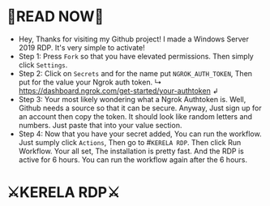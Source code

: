 # 🔰READ NOW🔰
- Hey, Thanks for visiting my Github project! I made a Windows Server 2019 RDP. It's very simple to activate!
- Step 1: Press `Fork` so that you have elevated permissions. Then simply click `Settings`.
- Step 2: Click on `Secrets` and for the name put ```NGROK_AUTH_TOKEN```, Then put for the value your Ngrok auth token.   ↳ https://dashboard.ngrok.com/get-started/your-authtoken ↲
- Step 3: Your most likely wondering what a Ngrok Authtoken is. Well, Github needs a source so that it can be secure. Anyway, Just sign up for an account then copy
the token. It should look like random letters and numbers. Just paste that into your value section.
- Step 4: Now that you have your secret added, You can run the workflow. Just sumply click `Actions`, Then go to #``KERELA RDP``. Then click Run Workflow. Your all set,
The installation is pretty fast. And the RDP is active for 6 hours. You can run the workflow again after the 6 hours.
# ⚔KERELA RDP⚔ 
